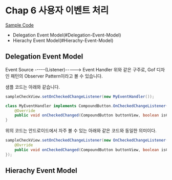 # Chap 6 사용자 이벤트 처리

[Sample Code](../06_Event)

- Delegation Event Model(#Delegation-Event-Model)
- Hierachy Event Model(#Hierachy-Event-Model)

## Delegation Event Model

Event Source -----(Listener)-----> Event Handler
위와 같은 구주로, Gof 디자인 패턴의 Observer Pattern이라고 볼 수 있습니다.

샘플 코드는 아래와 같습니다.

``` java
sampleCheckView.setOnCheckedChangeListener(new MyEventHandler());

class MyEventHandler implements CompoundButton.OnCheckedChangeListener{
    @Override
    public void onCheckedChanged(CompoundButton buttonView, boolean isChecked) {}
}

```

위의 코드는 안드로이드에서 자주 볼 수 있는 아래와 같은 코드와 동일한 의미이다.

``` java
sampleCheckView.setOnCheckedChangeListener(new OnCheckedChangeListener(){
    @Ovrride
    public void onCheckedChanged(CompoundButton buttonView, boolean isChecked) {}
});

```

## Hierachy Event Model


